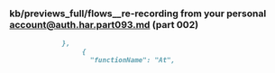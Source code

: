 ### kb/previews_full/flows__re-recording from your personal account@auth.har.part093.md (part 002)

```md
             },
                  {
                    "functionName": "At",

```

```
